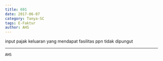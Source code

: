 ```yaml
---
title: 691
date: 2017-06-07
category: Tanya-SC
tags: E-Faktur
author: AHS
---
```


input pajak keluaran yang mendapat fasilitas ppn tidak dipungut

---



`AHS`
